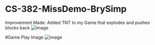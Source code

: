 # CS-382-MissDemo-BrySimp
 
Improvement Made:
 Added TNT to my Game that explodes and pushes blocks back
![image](https://github.com/user-attachments/assets/a1484234-f546-4365-a4ca-81ce90534ae8)

#Game Play Image
![image](https://github.com/user-attachments/assets/05c041da-b011-48c7-9e3c-d63bc229ae9e)
